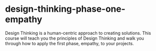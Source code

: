 # design-thinking-phase-one-empathy
Design Thinking is a human-centric approach to creating solutions.  This course will teach you the principles of Design Thinking and walk you through how to apply the first phase, empathy, to your projects.
